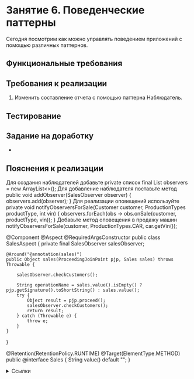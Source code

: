 # Занятие 6. Поведенческие паттерны
Сегодня посмотрим как можно управлять поведением приложений с помощью различных паттернов.
## Функциональные требования
## Требования к реализации
1. Изменить составление отчета с помощью паттерна Наблюдатель.
## Тестирование
## Задание на доработку
- 
## Пояснения к реализации
Для создания наблюдателей добавьте private список 
final List<SalesObserver> observers = new ArrayList<>();
Для добавление наблюдателя поставьте метод
public void addObserver(SalesObserver observer) {
observers.add(observer);
}
Для реализации оповещений используйте
    private void notifyObserversForSale(Customer customer, ProductionTypes productType, int vin) {
        observers.forEach(obs -> obs.onSale(customer, productType, vin));
    }
Добавьте метод оповещения в продажу машин
notifyObserversForSale(customer, ProductionTypes.CAR, car.getVin());

@Component
@Aspect
@RequiredArgsConstructor
public class SalesAspect {
private final SalesObserver salesObserver;

    @Around("@annotation(sales)")
    public Object sales(ProceedingJoinPoint pjp, Sales sales) throws Throwable {

        salesObserver.checkCustomers();

        String operationName = sales.value().isEmpty() ? pjp.getSignature().toShortString() : sales.value();
        try {
            Object result = pjp.proceed();
            salesObserver.checkCustomers();
            return result;
        } catch (Throwable e) {
            throw e;
        }
    }
}

@Retention(RetentionPolicy.RUNTIME)
@Target(ElementType.METHOD)
public @interface Sales {
String value() default "";
}
<details> 
<summary>Ссылки</summary>
1. 
</details>